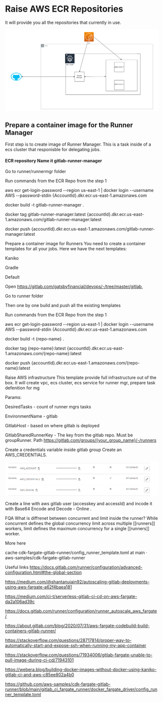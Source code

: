 # Raise AWS ECR Repositories
It will provide you all the repositories that currently in use.

![img_1.png](img_1.png)

## Prepare a container image for the Runner Manager
First step is to create image of Runner Manager. This is a task inside of a ecs cluster that responisble for delegating jobs.

#### ECR repository Name it gitlab-runner-manager


Go to runner/runnermgr folder

Run commands from the ECR Repo from the step 1

aws ecr get-login-password --region us-east-1 | docker login --username AWS --password-stdin {AccountId}.dkr.ecr.us-east-1.amazonaws.com

docker build -t gitlab-runner-manager .

docker tag gitlab-runner-manager:latest {accountId}.dkr.ecr.us-east-1.amazonaws.com/gitlab-runner-manager:latest

docker push {accountId}.dkr.ecr.us-east-1.amazonaws.com/gitlab-runner-manager:latest

Prepare a container image for Runners
You need to create a container templates for all your jobs. Here we have the next templates:

Kaniko

Gradle

Default

Open https://gitlab.com/gatsbyfinancial/devops/-/tree/master/gitlab,

Go to runner folder

Then one by one build and push all the existing templates

Run commands from the ECR Repo from the step 1

aws ecr get-login-password --region us-east-1 | docker login --username AWS --password-stdin {AccountId}.dkr.ecr.us-east-1.amazonaws.com

docker build -t {repo-name} .

docker tag {repo-name}:latest {accountId}.dkr.ecr.us-east-1.amazonaws.com/{repo-name}:latest

docker push {accountId}.dkr.ecr.us-east-1.amazonaws.com/{repo-name}:latest

Raise AWS infrastructure
This template provide full infrastructure out of the box. It will create vpc, ecs cluster, ecs service for runner mgr, prepare task defenition for mg


Params:

DesiredTasks - count of runner mgrs tasks

EnvironmentName - gitlab

GitlabHost - based on where gitlab is deployed

GitlabSharedRunnerKey - The key from the gitlab repo. Must be groupRunner. Path https://gitlab.com/groups/{your_group_name}/-/runners

Create a credentials variable inside gitlab group
Create an AWS_CREDENTIALS.

![img.png](img.png)


Create a line with aws gitlab user (accesskey and accessId) and incode it with Base64 Encode and Decode - Online .

FQA
What is diffrenet between concurrent and limit inside the runner?
While concurrent defines the global concurrency limit across multiple [[runners]] workers, limit defines the maximum concurrency for a single [[runners]] worker.

More here



cache cdk-fargate-gitlab-runner/config_runner_template.toml at main · aws-samples/cdk-fargate-gitlab-runner

Useful links
https://docs.gitlab.com/runner/configuration/advanced-configuration.html#the-global-section

https://medium.com/@shantanujain92/autoscaling-gitlab-deployments-using-aws-fargate-a62f4baea181

https://medium.com/ci-t/serverless-gitlab-ci-cd-on-aws-fargate-da2a106ad39c

https://docs.gitlab.com/runner/configuration/runner_autoscale_aws_fargate/


https://about.gitlab.com/blog/2020/07/31/aws-fargate-codebuild-build-containers-gitlab-runner/

https://stackoverflow.com/questions/28717814/proper-way-to-automatically-start-and-expose-ssh-when-running-my-app-container



https://stackoverflow.com/questions/71934006/gitlab-fargate-unable-to-pull-image-during-ci-cd/71943101


https://webera.blog/building-docker-images-without-docker-using-kaniko-gitlab-ci-and-aws-c85ee802a4b0


https://github.com/aws-samples/cdk-fargate-gitlab-runner/blob/main/gitlab_ci_fargate_runner/docker_fargate_driver/config_runner_template.toml